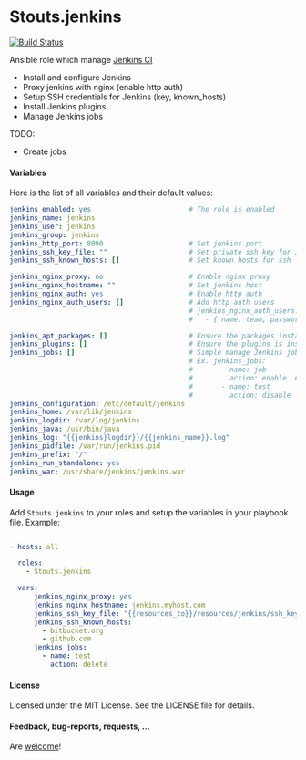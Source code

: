 Stouts.jenkins
==============

[![Build Status](https://travis-ci.org/Stouts/Stouts.jenkins.png)](https://travis-ci.org/Stouts/Stouts.jenkins)

Ansible role which manage [Jenkins CI](http://jenkins-ci.org/)

* Install and configure Jenkins
* Proxy jenkins with nginx (enable http auth)
* Setup SSH credentials for Jenkins (key, known_hosts)
* Install Jenkins plugins
* Manage Jenkins jobs

TODO:
* Create jobs


#### Variables

Here is the list of all variables and their default values:

```yaml
jenkins_enabled: yes                        # The role is enabled
jenkins_name: jenkins
jenkins_user: jenkins
jenkins_group: jenkins
jenkins_http_port: 8000                     # Set jenkins port
jenkins_ssh_key_file: ""                    # Set private ssh key for Jenkins user (path to key)
jenkins_ssh_known_hosts: []                 # Set known hosts for ssh

jenkins_nginx_proxy: no                     # Enable nginx proxy
jenkins_nginx_hostname: ""                  # Set jenkins host
jenkins_nginx_auth: yes                     # Enable http auth
jenkins_nginx_auth_users: []                # Add http auth users
                                            # jenkins_nginx_auth_users:
                                            #   - { name: team, password: secret }

jenkins_apt_packages: []                    # Ensure the packages installed
jenkins_plugins: []                         # Ensure the plugins is installed
jenkins_jobs: []                            # Simple manage Jenkins jobs
                                            # Ex. jenkins_jobs:
                                            #       - name: job
                                            #         action: enable  # (enable|disable|delete)
                                            #       - name: test
                                            #         action: disable
jenkins_configuration: /etc/default/jenkins
jenkins_home: /var/lib/jenkins
jenkins_logdir: /var/log/jenkins
jenkins_java: /usr/bin/java
jenkins_log: "{{jenkins}logdir}}/{{jenkins_name}}.log"
jenkins_pidfile: /var/run/jenkins.pid
jenkins_prefix: "/"
jenkins_run_standalone: yes
jenkins_war: /usr/share/jenkins/jenkins.war
```

#### Usage

Add `Stouts.jenkins` to your roles and setup the variables in your playbook file.
Example:

```yaml

- hosts: all

  roles:
    - Stouts.jenkins

  vars:
      jenkins_nginx_proxy: yes
      jenkins_nginx_hostname: jenkins.myhost.com
      jenkins_ssh_key_file: "{{resources_to}}/resources/jenkins/ssh_key"    # (you can manage remote files with Stouts.resources role)
      jenkins_ssh_known_hosts:
        - bitbucket.org
        - github.com
      jenkins_jobs:
        - name: test
          action: delete
```

#### License

Licensed under the MIT License. See the LICENSE file for details.

#### Feedback, bug-reports, requests, ...

Are [welcome](https://github.com/Stouts/Stouts.jenkins/issues)!
